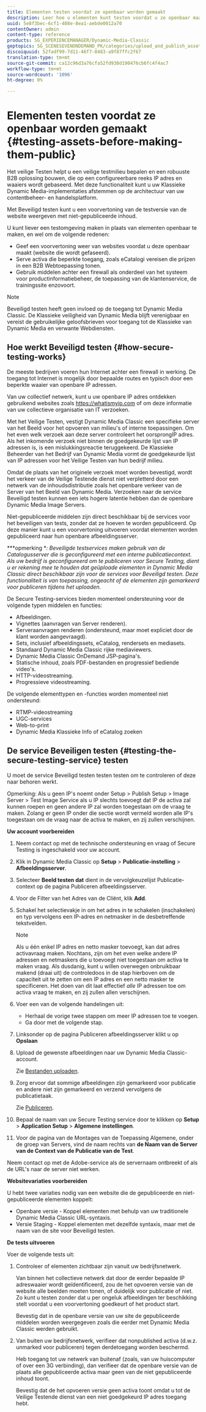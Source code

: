 ```yaml
---
title: Elementen testen voordat ze openbaar worden gemaakt
description: Leer hoe u elementen kunt testen voordat u ze openbaar maakt.
uuid: 5e8f3bec-6cf1-408e-8ea1-aebde0012a70
contentOwner: admin
content-type: reference
products: SG_EXPERIENCEMANAGER/Dynamic-Media-Classic
geptopics: SG_SCENESEVENONDEMAND_PK/categories/upload_and_publish_assets
discoiquuid: 52fadf99-7d11-46f7-8483-a9f87ffc2f67
translation-type: tm+mt
source-git-commit: ca12c96d3a76cfa52fd930d190476cb6fc4f4ac7
workflow-type: tm+mt
source-wordcount: '1096'
ht-degree: 0%

---
```



# Elementen testen voordat ze openbaar worden gemaakt {#testing-assets-before-making-them-public}

Het veilige Testen helpt u een veilige testmilieu bepalen en een robuuste B2B oplossing bouwen, die op een configureerbare reeks IP adres en waaiers wordt gebaseerd. Met deze functionaliteit kunt u uw Klassieke Dynamic Media-implementaties afstemmen op de architectuur van uw contentbeheer- en handelsplatform.

Met Beveiligd testen kunt u een voorvertoning van de testversie van de website weergeven met niet-gepubliceerde inhoud.

U kunt liever een testomgeving maken in plaats van elementen openbaar te maken, en wel om de volgende redenen:

* Geef een voorvertoning weer van websites voordat u deze openbaar maakt (website die wordt gefaseerd).
* Serve activa die beperkte toegang, zoals eCatalogi vereisen die prijzen in een B2B Webtoepassing tonen.
* Gebruik middelen achter een firewall als onderdeel van het systeem voor productinformatiebeheer, de toepassing van de klantenservice, de trainingssite enzovoort.

>[!NOTE]
>
>Beveiligd testen heeft geen invloed op de toegang tot Dynamic Media Classic. De Klassieke veiligheid van Dynamic Media blijft verenigbaar en vereist de gebruikelijke geloofsbrieven voor toegang tot de Klassieke van Dynamic Media en verwante Webdiensten.

## Hoe werkt Beveiligd testen {#how-secure-testing-works}

De meeste bedrijven voeren hun Internet achter een firewall in werking. De toegang tot Internet is mogelijk door bepaalde routes en typisch door een beperkte waaier van openbare IP adressen.

Van uw collectief netwerk, kunt u uw openbare IP adres ontdekken gebruikend websites zoals https://whatismyip.com of om deze informatie van uw collectieve organisatie van IT verzoeken.

Met het Veilige Testen, vestigt Dynamic Media Classic een specifieke server van het Beeld voor het opvoeren van milieu&#39;s of interne toepassingen. Om het even welk verzoek aan deze server controleert het oorsprongIP adres. Als het inkomende verzoek niet binnen de goedgekeurde lijst van IP adressen is, is een mislukkingsreactie teruggekeerd. De Klassieke Beheerder van het Bedrijf van Dynamic Media vormt de goedgekeurde lijst van IP adressen voor het Veilige Testen van hun bedrijf milieu.

Omdat de plaats van het originele verzoek moet worden bevestigd, wordt het verkeer van de Veilige Testende dienst niet verpletterd door een netwerk van de inhoudsdistributie zoals het openbare verkeer van de Server van het Beeld van Dynamic Media. Verzoeken naar de service Beveiligd testen kunnen een iets hogere latentie hebben dan de openbare Dynamic Media Image Servers.

Niet-gepubliceerde middelen zijn direct beschikbaar bij de services voor het beveiligen van tests, zonder dat ze hoeven te worden gepubliceerd. Op deze manier kunt u een voorvertoning uitvoeren voordat elementen worden gepubliceerd naar hun openbare afbeeldingsserver.

***opmerking **: Beveiligde testservices maken gebruik van de Catalogusserver die is geconfigureerd met een interne publicatiecontext. Als uw bedrijf is geconfigureerd om te publiceren voor Secure Testing, dient u er rekening mee te houden dat geüploade elementen in Dynamic Media Classic direct beschikbaar zijn voor de services voor Beveiligd testen. Deze functionaliteit is van toepassing, ongeacht of de elementen zijn gemarkeerd voor publiceren tijdens het uploaden.*

De Secure Testing-services bieden momenteel ondersteuning voor de volgende typen middelen en functies:

<!-- 

Comment Type: remark
Last Modified By: unknown unknown 
Last Modified Date: 

<p>Added videos to list below 9/11/2012. Moved “Render Server requests” from unsupported to supported, listed below on 3/15/2016 as per email from Cynthia March 11, 2016)</p>

 -->

* Afbeeldingen.
* Vignettes (aanvragen van Server renderen).
* Serveraanvragen renderen (ondersteund, maar moet expliciet door de klant worden aangevraagd).
* Sets, inclusief afbeeldingssets, eCatalog, rendersets en mediasets.
* Standaard Dynamic Media Classic rijke mediaviewers.
* Dynamic Media Classic OnDemand JSP-pagina&#39;s.
* Statische inhoud, zoals PDF-bestanden en progressief bediende video&#39;s.
* HTTP-videostreaming.
* Progressieve videostreaming.

De volgende elementtypen en -functies worden momenteel niet ondersteund:

* RTMP-videostreaming
* UGC-services
* Web-to-print
* Dynamic Media Klassieke Info of eCatalog zoeken

## De service Beveiligen testen {#testing-the-secure-testing-service} testen

U moet de service Beveiligd testen testen testen om te controleren of deze naar behoren werkt.

Opmerking: Als u geen IP&#39;s noemt onder Setup > Publish Setup > Image Server > Test Image Service
als u IP slechts toevoegt dat IP de activa zal kunnen roepen en geen andere IP zal worden toegestaan om de vraag te maken. Zolang er geen IP onder die sectie wordt vermeld worden alle IP&#39;s toegestaan om de vraag naar de activa te maken, en zij zullen verschijnen.

**Uw account voorbereiden**

<!-- 

Comment Type: remark
Last Modified By: unknown unknown 
Last Modified Date: 

<p>RB: Rewrote entire steps under “Prepare your account” 9/10/2012</p>

 -->

1. Neem contact op met de technische ondersteuning en vraag of Secure Testing is ingeschakeld voor uw account.
1. Klik in Dynamic Media Classic op **Setup** > **Publicatie-instelling** > **Afbeeldingsserver**.
1. Selecteer **Beeld testen dat** dient in de vervolgkeuzelijst Publicatie-context op de pagina Publiceren afbeeldingsserver.
1. Voor de Filter van het Adres van de Cliënt, klik **Add**.
1. Schakel het selectievakje in om het adres in te schakelen (inschakelen) en typ vervolgens een IP-adres en netmasker in de desbetreffende tekstvelden.

   >[!NOTE]
   >
   >Als u één enkel IP adres en netto masker toevoegt, kan dat adres activavraag maken. Nochtans, zijn om het even welke andere IP adressen en netmaskers die u toevoegt niet toegestaan om activa te maken vraag. Als dusdanig, kunt u willen overwegen onbruikbaar makend (draai uit) de controledoos in de stap hierboven om de capaciteit uit te zetten om een IP adres en een netto masker te specificeren. Het doen van dit laat effectief *alle* IP adressen toe om activa vraag te maken, en zij zullen allen verschijnen.

1. Voer een van de volgende handelingen uit:
   * Herhaal de vorige twee stappen om meer IP adressen toe te voegen.
   * Ga door met de volgende stap.
1. Linksonder op de pagina Publiceren afbeeldingsserver klikt u op **Opslaan**
1. Upload de gewenste afbeeldingen naar uw Dynamic Media Classic-account.

   Zie [Bestanden uploaden](uploading-files.md#uploading_files).

1. Zorg ervoor dat sommige afbeeldingen zijn gemarkeerd voor publicatie en andere niet zijn gemarkeerd en verzend vervolgens de publicatietaak.

   Zie [Publiceren](publishing-files.md#publishing_files).

1. Bepaal de naam van uw Secure Testing service door te klikken op **Setup** > **Application Setup** > **Algemene instellingen**.
1. Voor de pagina van de Montages van de Toepassing Algemene, onder de groep van Servers, vind de naam rechts van **de Naam van de Server van de Context van de Publicatie van de Test**.

Neem contact op met de Adobe-service als de servernaam ontbreekt of als de URL&#39;s naar de server niet werken.

**Websitevariaties voorbereiden**

U hebt twee variaties nodig van een website die de gepubliceerde en niet-gepubliceerde elementen koppelt:

* Openbare versie - Koppel elementen met behulp van uw traditionele Dynamic Media Classic URL-syntaxis.
* Versie Staging - Koppel elementen met dezelfde syntaxis, maar met de naam van de site voor Beveiligd testen.

**De tests uitvoeren**

Voer de volgende tests uit:

1. Controleer of elementen zichtbaar zijn vanuit uw bedrijfsnetwerk.

   Van binnen het collectieve netwerk dat door de eerder bepaalde IP adreswaaier wordt geïdentificeerd, zou de het opvoeren versie van de website alle beelden moeten tonen, of duidelijk voor publicatie of niet. Zo kunt u testen zonder dat u per ongeluk afbeeldingen ter beschikking stelt voordat u een voorvertoning goedkeurt of het product start.

   Bevestig dat in de openbare versie van uw site de gepubliceerde middelen worden weergegeven zoals die eerder met Dynamic Media Classic werden gebruikt.

1. Van buiten uw bedrijfsnetwerk, verifieer dat nonpublished activa (d.w.z. unmarked voor publiceren) tegen derdetoegang worden beschermd.

   Heb toegang tot uw netwerk van buitenaf (zoals, van uw huiscomputer of over een 3G verbinding), dan verifieer dat de openbare versie van de plaats alle gepubliceerde activa maar geen van de niet gepubliceerde inhoud toont.

   Bevestig dat de het opvoeren versie geen activa toont omdat u tot de Veilige Testende dienst van een niet goedgekeurd IP adres toegang hebt.

